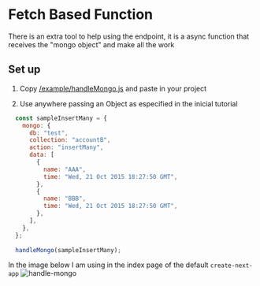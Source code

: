 # Fetch Based Function

There is an extra tool to help using the endpoint, it is a async function that receives the "mongo object" and make all the work

## Set up

1. Copy [/example/handleMongo.js](https://github.com/PedroMarianoAlmeida/next-api-mongo-atlas/blob/main/example/handleMongo.js) and paste in your project

2. Use anywhere passing an Object as especified in the inicial tutorial


```js
  const sampleInsertMany = {
    mongo: {
      db: "test",
      collection: "accountB",
      action: "insertMany",
      data: [
        {
          name: "AAA",
          time: "Wed, 21 Oct 2015 18:27:50 GMT",
        },
        {
          name: "BBB",
          time: "Wed, 21 Oct 2015 18:27:50 GMT",
        },
      ],
    },
  };
  
  handleMongo(sampleInsertMany);
```

In the image below I am using in the index page of the default ```create-next-app```
![handle-mongo](https://user-images.githubusercontent.com/59484474/141602325-0e90ad99-b7a5-4149-a76f-1c8c5b7bdafc.PNG)
